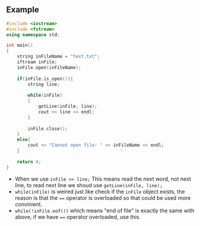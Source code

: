 ## Example
```C++
#include <iostream>
#include <fstream>
using namespace std;

int main()
{
    string inFileName = "text.txt";
    iftream inFile;
    inFile.open(inFileName);
    
    if(inFile.is_open()){
        string line;
        
        while(inFile)
        {
            getLine(inFile, line);
            cout << line << endl;
        }
        
        inFile.close();
    }
    else{
        cout << "Cannot open file: " << inFileName << endl;
    }
    
    return 0;
}
```
- When we use `inFile >> line;` This means read the next word, not next line, to read next line we shoud use `getLine(inFile, line);`  
- `while(inFile)` is weired just like check if the `inFile` object exists, the reason is that the `==` operator is overloaded so that could be used more convinient.  
- `while(!inFile.eof())` which means "end of file" is exactly the same with above, if we have `==` operator overloaded, use this. 
